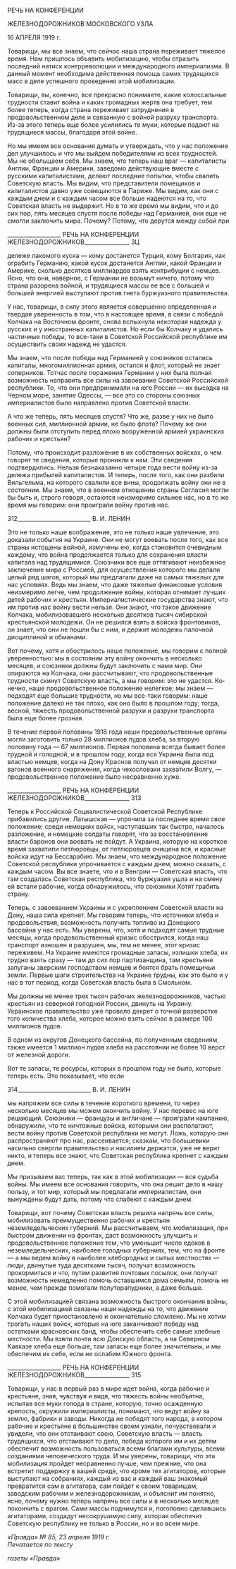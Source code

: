 РЕЧЬ НА КОНФЕРЕНЦИИ

ЖЕЛЕЗНОДОРОЖНИКОВ МОСКОВСКОГО УЗЛА

16 АПРЕЛЯ 1919 г.

Товарищи, мы все знаем, что сейчас наша страна переживает тяжелое время. Нам пришлось объявить мобилизацию, чтобы отразить последний натиск контрреволюции и международного империализма. В данный момент необходима действенная помощь самих трудящихся масс в деле успешного проведения этой мобилизации.

Товарищи, вы, конечно, все прекрасно понимаете, какие колоссальные трудности ставит война и каких громадных жертв она требует, тем более теперь, когда страна пе­реживает затруднения в продовольственном деле и связанную с войной разруху транс­порта. Из-за этого теперь еще более усилились те муки, которые падают на трудящиеся массы, благодаря этой войне.

Но мы имеем все основания думать и утверждать, что у нас положение дел улучши­лось и что мы выйдем победителями из всех трудностей. Мы не обольщаем себя. Мы знаем, что теперь наш враг — капиталисты Англии, Франции и Америки, заведомо действующие вместе с русскими капиталистами, делают последние попытки, чтобы свалить Советскую власть. Мы видим, что представители помещиков и капиталистов давно уже совещаются в Париже. Мы видим, как они с каждым днем и с каждым часом все больше надеются на то, что Советская власть не выдержит. Но в то же время мы видим, что и до сих пор, пять месяцев спустя после победы над Германией, они еще не смогли заключить мира. Почему? Потому, что дерутся между собой при

  

___________________ РЕЧЬ НА КОНФЕРЕНЦИИ ЖЕЛЕЗНОДОРОЖНИКОВ________________ ЗЦ

дележе лакомого куска — кому достанется Турция, кому Болгария, как ограбить Гер­манию, какой кусок достанется Англии, какой Франции и Америке, сколько десятков миллиардов взять контрибуции с немцев. Ясно, что они, наверное, с Германии не возь­мут ничего, потому что страна разорена войной, и трудящиеся массы ее все с большей и большей энергией выступают против гнета буржуазного правительства.

У нас, товарищи, в силу этого является совершенно определенная и твердая уверен­ность в том, что в настоящее время, в связи с победой Колчака на Восточном фронте, снова вспыхнула некоторая надежда у русских и у иностранных капиталистов. Но если бы Колчаку и удались частичные победы, то все-таки в Советской Российской респуб­лике им осуществить своих надежд не удастся.

Мы знаем, что после победы над Германией у союзников остались капиталы, много­миллионная армия, остался и флот, который не знает соперников. Тотчас после пора­жения Германии у них была полная возможность направить все силы на завоевание Со­ветской Российской республики. То, что они предпринимали на юге России — их вы­садка на Черном море, занятие Одессы, — все это со стороны союзных империалистов было направлено против Советской власти.

А что же теперь, пять месяцев спустя? Что же, разве у них не было военных сил, миллионной армии, не было флота? Почему же они должны были отступить перед пло­хо вооруженной армией украинских рабочих и крестьян?

Потому, что происходит разложение в их собственных войсках, о чем говорят те сведения, которые проникли к нам. Эти сведения подтвердились. Нельзя безнаказанно четыре года вести войну из-за дележа прибылей капиталистов. И теперь, после того, как они разбили Вильгельма, на которого свалили все вины, продолжать войну они не в состоянии. Мы знаем, что в военном отношении страны Согласия могли бы быть и, строго говоря, остаются неизмеримо сильнее нас, но в то же время мы говорим: они проиграли войну против нас.

  

312__________________________ В. И. ЛЕНИН

Это не только наше воображение, это не только наше увлечение, это доказали события на Украине. Они не могут воевать после того, как все страны истощены войной, изму­чены ею, когда становится очевидным каждому, что война продолжается только для сохранения власти капитала над трудящимися. Союзники все еще оттягивают неизбеж­ное заключение мира с Россией, для осуществления которого мы делали целый ряд ша­гов, который мы предлагали даже на самых тяжелых для нас условиях. Ведь мы знаем, что даже тяжелые финансовые условия неизмеримо легче, чем продолжение войны, ко­торая отнимает лучших детей рабочих и крестьян. Империалистические государства знают, что им против нас войну вести нельзя. Они знают, что такое движение Колчака, мобилизовавшего несколько десятков тысяч сибирской крестьянской молодежи. Он не решился взять в войска фронтовиков, он знает, что они не пошли бы с ним, и держит молодежь палочной дисциплиной и обманами.

Вот почему, хотя и обострилось наше положение, мы говорим с полной уверенно­стью: мы в состоянии эту войну окончить в несколько месяцев, и союзники должны бу­дут заключить с нами мир. Они опираются на Колчака, они рассчитывают, что продо­вольственные трудности скинут Советскую власть, а мы говорим: это не удастся. Ко­нечно, наше продовольственное положение нелегкое; мы знаем — подходят еще боль­шие трудности, но мы все-таки говорим: наше положение далеко не так плохо, как оно было в прошлом году; тогда, весной, тяжесть продовольственной разрухи и разрухи транспорта была еще более грозная.

В течение первой половины 1918 года наши продовольственные органы могли заго­товить только 28 миллионов пудов хлеба, за вторую половину года — 67 миллионов. Первая половина всегда бывает более трудной и голодной, и в прошлом году, когда вся Украина была под властью немцев, когда на Дону Краснов получал от немцев десятки вагонов военного снаряжения, когда чехословаки захватили Волгу, — продовольствен­ное положение было несравненно хуже.

  

___________________ РЕЧЬ НА КОНФЕРЕНЦИИ ЖЕЛЕЗНОДОРОЖНИКОВ________________ 313

Теперь к Российской Социалистической Советской Республике прибавились другие. Латышская — упрочила за последнее время свое положение; среди немецких войск, наступавших так быстро, началось разложение, и немецкие солдаты говорят, что за восстановление власти баронов они воевать не пойдут. А Украина, которую на корот­кое время захватили петлюровцы, от петлюровцев очищена вся, и красные войска идут на Бессарабию. Мы знаем, что международное положение Советской республики упро­чивается с каждым днем, можно сказать, с каждым часом. Вы все знаете, что и в Венг­рии — Советская власть, что там создалась Советская республика, что буржуазия ушла и на смену ей встали рабочие, когда обнаружилось, что союзники Хотят грабить стра­ну.

Теперь, с завоеванием Украины и с укреплением Советской власти на Дону, наша сила крепнет. Мы говорим теперь, что источники хлеба и продовольствия, возможность получить топливо из Донецкого бассейна у нас есть. Мы уверены, что, хотя и подходят самые трудные месяцы, когда продовольственный кризис обострился, когда наш транс­порт изношен и разрушен, мы, тем не менее, этот кризис переживем. На Украине име­ются громадные запасы, излишки хлеба, их трудно взять сразу — там до сих пор парти­занщина, там крестьяне запуганы зверским господством немцев и боятся брать поме­щичьи земли. Первые шаги строительства на Украине трудны, как это было и у нас в тот период, когда Советская власть была в Смольном.

Мы должны не менее трех тысяч рабочих железнодорожников, частью крестьян из северной голодной России, двинуть на Украину. Украинское правительство уже прове­ло декрет о точной разверстке того количества хлеба, которое можно взять сейчас в размере 100 миллионов пудов.

В одном из округов Донецкого бассейна, по полученным сведениям, также имеется 1 миллион пудов хлеба на расстоянии не более 10 верст от железной дороги.

Вот те запасы, те ресурсы, которых в прошлом году не было, которые теперь есть. Это показывает, что если

  

314__________________________ В. И. ЛЕНИН

мы напряжем все силы в течение короткого времени, то через несколько месяцев мы можем окончить войну. У нас перевес на юге решающий. Союзники — французы и англичане — проиграли кампанию, обнаружили, что те ничтожные войска, которыми они располагают, вести войну против Советской республики не могут. Ложь, которую они распространяют про нас, рассеивается; сказкам, что большевики насильно свергли правительство и насилием держатся, уже не верит никто, и теперь все знают, что Со­ветская республика крепнет с каждым днем.

Мы призываем вас теперь, так как в этой мобилизации — вся судьба войны. Мы имеем все основания говорить, что она решит дело в нашу пользу, и тот мир, который мы предлагали империалистам, они вынуждены будут дать, потому что слабеют с каж­дым днем.

Товарищи, вот почему Советская власть решила напрячь все силы, мобилизовать преимущественно рабочих и крестьян неземледельческих губерний. Мы рассчитываем, что мобилизация, при быстром движении на фронтах, даст возможность улучшить и продовольственное положение тем, что уменьшит число едоков в неземледельческих, наиболее голодных губерниях, тем, что на фронте — а мы ведем войну в наиболее хле­бородных и сытых местностях — люди, двинутые туда десятками тысяч, получат воз­можность прокормиться и что, путем развития почтовых посылок, они получат воз­можность немедленно помочь оставшимся дома семьям, помочь не менее, чем прежде помогали полуторапудники, а даже больше.

С этой мобилизацией связана возможность быстрого окончания войны, с этой моби­лизацией связаны наши надежды на то, что движение Колчака будет приостановлено и окончательно сломлено. Мы не хотим трогать наших войск, которые на юге заканчи­вают победу над остатками красновских банд, чтобы обеспечить себе самые хлебные местности. Мы взяли почти всю Донскую область, а на Северном Кавказе хлеба еще больше, там запасы еще более значительны, и мы обеспечим их себе, если не ослабим Южного фронта.

  

___________________ РЕЧЬ НА КОНФЕРЕНЦИИ ЖЕЛЕЗНОДОРОЖНИКОВ________________ 315

Товарищи, у нас в первый раз в мире идет война, когда рабочие и крестьяне, зная, чувствуя и видя, что тяжесть войны необъятна, испытав все муки голода в стране, ко­торую, точно осажденную крепость, окружили империалисты, понимают, что ведут войну за землю, фабрики и заводы. Никогда не победят того народа, в котором рабочие и крестьяне в большинстве своем узнали, почувствовали и увидели, что они отстаивают свою, Советскую власть — власть трудящихся, что отстаивают то дело, победа которо­го им и их детям обеспечит возможность пользоваться всеми благами культуры, всеми созданиями человеческого труда. И мы уверены, товарищи, что эта мобилизация прой­дет несравненно лучше, чем прежние, что она встретит поддержку в вашей среде, что кроме тех агитаторов, которые выступают на собраниях, каждый из вас и каждый ваш знакомый превратится сам в агитатора, сам пойдет к своим товарищам, заводским ра­бочим и железнодорожникам, и объяснит им понятно, ясно, почему нужно теперь на­прячь все силы и в несколько месяцев покончить с врагом. Сами массы поднимутся и, поголовно сделавшись агитаторами, создадут несокрушимую силу, которая обеспечит Советскую республику не только в России, но и во всем мире.

_«Правда» № 85, 23 апреля 1919 г.                                                           Печатается по тексту_

_газеты «Правда»_